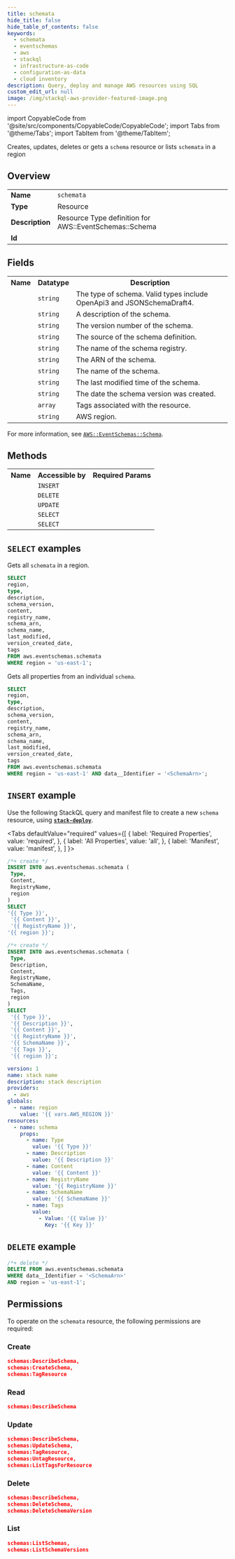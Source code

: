 ```yaml
---
title: schemata
hide_title: false
hide_table_of_contents: false
keywords:
  - schemata
  - eventschemas
  - aws
  - stackql
  - infrastructure-as-code
  - configuration-as-data
  - cloud inventory
description: Query, deploy and manage AWS resources using SQL
custom_edit_url: null
image: /img/stackql-aws-provider-featured-image.png
---
```


import CopyableCode from '@site/src/components/CopyableCode/CopyableCode';
import Tabs from '@theme/Tabs';
import TabItem from '@theme/TabItem';

Creates, updates, deletes or gets a <code>schema</code> resource or lists <code>schemata</code> in a region

## Overview
<table>
<tbody>
<tr><td><b>Name</b></td><td><code>schemata</code></td></tr>
<tr><td><b>Type</b></td><td>Resource</td></tr>
<tr><td><b>Description</b></td><td>Resource Type definition for AWS::EventSchemas::Schema</td></tr>
<tr><td><b>Id</b></td><td><CopyableCode code="aws.eventschemas.schemata" /></td></tr>
</tbody>
</table>

## Fields
<table>
<tbody>
<tr><th>Name</th><th>Datatype</th><th>Description</th></tr><tr><td><CopyableCode code="type" /></td><td><code>string</code></td><td>The type of schema. Valid types include OpenApi3 and JSONSchemaDraft4.</td></tr>
<tr><td><CopyableCode code="description" /></td><td><code>string</code></td><td>A description of the schema.</td></tr>
<tr><td><CopyableCode code="schema_version" /></td><td><code>string</code></td><td>The version number of the schema.</td></tr>
<tr><td><CopyableCode code="content" /></td><td><code>string</code></td><td>The source of the schema definition.</td></tr>
<tr><td><CopyableCode code="registry_name" /></td><td><code>string</code></td><td>The name of the schema registry.</td></tr>
<tr><td><CopyableCode code="schema_arn" /></td><td><code>string</code></td><td>The ARN of the schema.</td></tr>
<tr><td><CopyableCode code="schema_name" /></td><td><code>string</code></td><td>The name of the schema.</td></tr>
<tr><td><CopyableCode code="last_modified" /></td><td><code>string</code></td><td>The last modified time of the schema.</td></tr>
<tr><td><CopyableCode code="version_created_date" /></td><td><code>string</code></td><td>The date the schema version was created.</td></tr>
<tr><td><CopyableCode code="tags" /></td><td><code>array</code></td><td>Tags associated with the resource.</td></tr>
<tr><td><CopyableCode code="region" /></td><td><code>string</code></td><td>AWS region.</td></tr>
</tbody>
</table>

For more information, see <a href="https://docs.aws.amazon.com/AWSCloudFormation/latest/UserGuide/aws-resource-eventschemas-schema.html"><code>AWS::EventSchemas::Schema</code></a>.

## Methods

<table>
<tbody>
  <tr>
    <th>Name</th>
    <th>Accessible by</th>
    <th>Required Params</th>
  </tr>
  <tr>
    <td><CopyableCode code="create_resource" /></td>
    <td><code>INSERT</code></td>
    <td><CopyableCode code="Type, Content, RegistryName, region" /></td>
  </tr>
  <tr>
    <td><CopyableCode code="delete_resource" /></td>
    <td><code>DELETE</code></td>
    <td><CopyableCode code="data__Identifier, region" /></td>
  </tr>
  <tr>
    <td><CopyableCode code="update_resource" /></td>
    <td><code>UPDATE</code></td>
    <td><CopyableCode code="data__Identifier, data__PatchDocument, region" /></td>
  </tr>
  <tr>
    <td><CopyableCode code="list_resources" /></td>
    <td><code>SELECT</code></td>
    <td><CopyableCode code="region" /></td>
  </tr>
  <tr>
    <td><CopyableCode code="get_resource" /></td>
    <td><code>SELECT</code></td>
    <td><CopyableCode code="data__Identifier, region" /></td>
  </tr>
</tbody>
</table>

## `SELECT` examples
Gets all <code>schemata</code> in a region.
```sql
SELECT
region,
type,
description,
schema_version,
content,
registry_name,
schema_arn,
schema_name,
last_modified,
version_created_date,
tags
FROM aws.eventschemas.schemata
WHERE region = 'us-east-1';
```
Gets all properties from an individual <code>schema</code>.
```sql
SELECT
region,
type,
description,
schema_version,
content,
registry_name,
schema_arn,
schema_name,
last_modified,
version_created_date,
tags
FROM aws.eventschemas.schemata
WHERE region = 'us-east-1' AND data__Identifier = '<SchemaArn>';
```

## `INSERT` example

Use the following StackQL query and manifest file to create a new <code>schema</code> resource, using [__`stack-deploy`__](https://pypi.org/project/stack-deploy/).

<Tabs
    defaultValue="required"
    values={[
      { label: 'Required Properties', value: 'required', },
      { label: 'All Properties', value: 'all', },
      { label: 'Manifest', value: 'manifest', },
    ]
}>
<TabItem value="required">

```sql
/*+ create */
INSERT INTO aws.eventschemas.schemata (
 Type,
 Content,
 RegistryName,
 region
)
SELECT 
'{{ Type }}',
 '{{ Content }}',
 '{{ RegistryName }}',
'{{ region }}';
```
</TabItem>
<TabItem value="all">

```sql
/*+ create */
INSERT INTO aws.eventschemas.schemata (
 Type,
 Description,
 Content,
 RegistryName,
 SchemaName,
 Tags,
 region
)
SELECT 
 '{{ Type }}',
 '{{ Description }}',
 '{{ Content }}',
 '{{ RegistryName }}',
 '{{ SchemaName }}',
 '{{ Tags }}',
 '{{ region }}';
```
</TabItem>
<TabItem value="manifest">

```yaml
version: 1
name: stack name
description: stack description
providers:
  - aws
globals:
  - name: region
    value: '{{ vars.AWS_REGION }}'
resources:
  - name: schema
    props:
      - name: Type
        value: '{{ Type }}'
      - name: Description
        value: '{{ Description }}'
      - name: Content
        value: '{{ Content }}'
      - name: RegistryName
        value: '{{ RegistryName }}'
      - name: SchemaName
        value: '{{ SchemaName }}'
      - name: Tags
        value:
          - Value: '{{ Value }}'
            Key: '{{ Key }}'

```
</TabItem>
</Tabs>

## `DELETE` example

```sql
/*+ delete */
DELETE FROM aws.eventschemas.schemata
WHERE data__Identifier = '<SchemaArn>'
AND region = 'us-east-1';
```

## Permissions

To operate on the <code>schemata</code> resource, the following permissions are required:

### Create
```json
schemas:DescribeSchema,
schemas:CreateSchema,
schemas:TagResource
```

### Read
```json
schemas:DescribeSchema
```

### Update
```json
schemas:DescribeSchema,
schemas:UpdateSchema,
schemas:TagResource,
schemas:UntagResource,
schemas:ListTagsForResource
```

### Delete
```json
schemas:DescribeSchema,
schemas:DeleteSchema,
schemas:DeleteSchemaVersion
```

### List
```json
schemas:ListSchemas,
schemas:ListSchemaVersions
```
